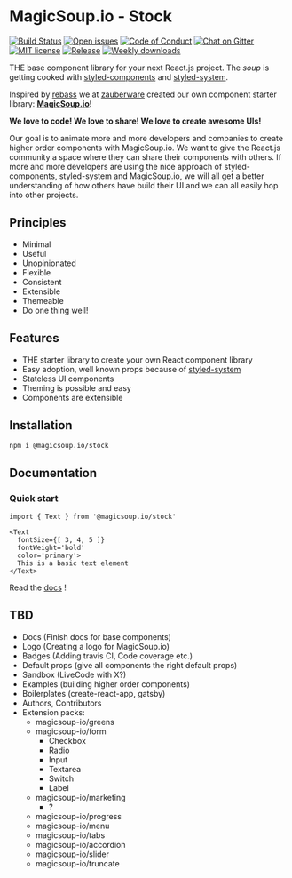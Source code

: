 

# MagicSoup.io - Stock

[![Build Status](https://travis-ci.com/magicsoup-io/magicsoup-stock.svg?branch=master)](https://travis-ci.com/magicsoup-io/magicsoup-stock)
[![Open issues](https://img.shields.io/github/issues-raw/magicsoup-io/magicsoup-stock.svg?style=flat)](https://github.com/magicsoup-io/magicsoup-stock/issues)
[![Code of Conduct](https://img.shields.io/badge/code-of%20conduct-green.svg)](https://github.com/magicsoup-io/magicsoup-stock/blob/master/CODE_OF_CONDUCT.md)
[![Chat on Gitter](https://img.shields.io/gitter/room/magicsoup-io/community.svg?colorB=753a88&style=flat)](https://gitter.im/magicsoup-io/community)
[![MIT license](https://img.shields.io/github/license/magicsoup-io/magicsoup-stock.svg?style=flat)](https://github.com/magicsoup-io/magicsoup-stock/blob/master/LICENSE)
[![Release](https://img.shields.io/github/release/magicsoup-io/magicsoup-stock.svg?style=flat)](https://github.com/magicsoup-io/magicsoup-stock/releases)
[![Weekly downloads](https://img.shields.io/npm/dw/@magicsoup.io/stock.svg?style=flat)](https://www.npmjs.com/package/@magicsoup.io/stock)

THE base component library for your next React.js project. The *soup* is getting cooked with [styled-components](https://github.com/styled-components/styled-components) and [styled-system](https://github.com/jxnblk/styled-system).

Inspired by [rebass](https://github.com/rebassjs/rebass) we at [zauberware](https://www.zauberware.com) created our own component starter library: **[MagicSoup.io](https://magicsoup.io)**!

**We love to code! We love to share! We love to create awesome UIs!**

Our goal is to animate more and more developers and companies to create higher order components with MagicSoup.io. We want to give the React.js community a space where they can share their components with others. If more and more developers are using the nice approach of styled-components, styled-system and MagicSoup.io, we will all get a better understanding of how others have build their UI and we can all easily hop into other projects.


## Principles

- Minimal
- Useful
- Unopinionated
- Flexible
- Consistent
- Extensible
- Themeable
- Do one thing well!

## Features

- THE starter library to create your own React component library
- Easy adoption, well known props because of [styled-system](https://github.com/jxnblk/styled-system) 
- Stateless UI components
- Theming is possible and easy
- Components are extensible

## Installation

`npm i @magicsoup.io/stock`

## Documentation

### Quick start
`import { Text } from '@magicsoup.io/stock'`

```
<Text
  fontSize={[ 3, 4, 5 ]}
  fontWeight='bold'
  color='primary'>
  This is a basic text element
</Text>
```

Read the [docs](https://docs.magicsoup.io/) !

## TBD
- Docs (Finish docs for base components)
- Logo (Creating a logo for MagicSoup.io)
- Badges (Adding travis CI, Code coverage etc.)
- Default props (give all components the right default props)
- Sandbox (LiveCode with X?)
- Examples (building higher order components)
- Boilerplates (create-react-app, gatsby)
- Authors, Contributors
- Extension packs:
  - magicsoup-io/greens
  - magicsoup-io/form
    - Checkbox
    - Radio
    - Input
    - Textarea
    - Switch
    - Label
  - magicsoup-io/marketing
    - ?
  - magicsoup-io/progress
  - magicsoup-io/menu
  - magicsoup-io/tabs
  - magicsoup-io/accordion
  - magicsoup-io/slider
  - magicsoup-io/truncate
